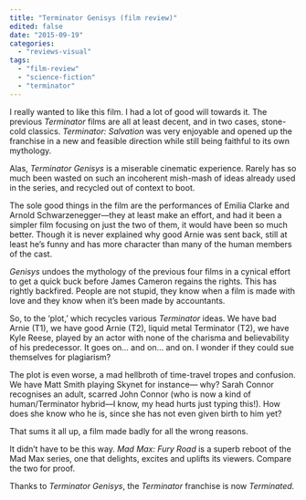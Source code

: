 ```yaml
---
title: "Terminator Genisys (film review)"
edited: false
date: "2015-09-19"
categories:
  - "reviews-visual"
tags:
  - "film-review"
  - "science-fiction"
  - "terminator"
---
```


I really wanted to like this film. I had a lot of good will towards it. The previous _Terminator_ films are all at least decent, and in two cases, stone-cold classics. _Terminator: Salvation_ was very enjoyable and opened up the franchise in a new and feasible direction while still being faithful to its own mythology.

Alas, _Terminator Genisys_ is a miserable cinematic experience. Rarely has so much been wasted on such an incoherent mish-mash of ideas already used in the series, and recycled out of context to boot.

The sole good things in the film are the performances of Emilia Clarke and Arnold Schwarzenegger—they at least make an effort, and had it been a simpler film focusing on just the two of them, it would have been so much better. Though it is never explained why good Arnie was sent back, still at least he’s funny and has more character than many of the human members of the cast.

_Genisys_ undoes the mythology of the previous four films in a cynical effort to get a quick buck before James Cameron regains the rights. This has rightly backfired. People are not stupid, they know when a film is made with love and they know when it’s been made by accountants.

So, to the ‘plot,’ which recycles various _Terminator_ ideas. We have bad Arnie (T1), we have good Arnie (T2), liquid metal Terminator (T2), we have Kyle Reese, played by an actor with none of the charisma and believability of his predecessor. It goes on… and on… and on. I wonder if they could sue themselves for plagiarism?

The plot is even worse, a mad hellbroth of time-travel tropes and confusion. We have Matt Smith playing Skynet for instance— why? Sarah Connor recognises an adult, scarred John Connor (who is now a kind of human/Terminator hybrid—I know, my head hurts just typing this!). How does she know who he is, since she has not even given birth to him yet?

That sums it all up, a film made badly for all the wrong reasons.

It didn’t have to be this way. _Mad Max: Fury Road_ is a superb reboot of the Mad Max series, one that delights, excites and uplifts its viewers. Compare the two for proof.

Thanks to _Terminator Genisys_, the _Terminator_ franchise is now _Terminated._
